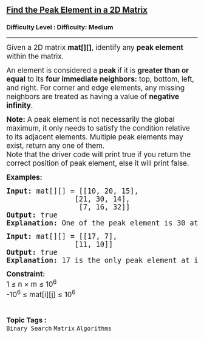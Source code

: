<h2><a href="https://www.geeksforgeeks.org/problems/find-the-peak-element-in-a-2d-matrix/1?page=1&sortBy=latest">Find the Peak Element in a 2D Matrix</a></h2><h3>Difficulty Level : Difficulty: Medium</h3><hr><div class="problems_problem_content__Xm_eO"><p class="MsoNormal"><span style="font-size: 18.6667px;">Given a 2D matrix <strong>mat[][]</strong>, identify any <strong>peak element</strong> within the matrix.</span></p>
<p class="MsoNormal"><span style="font-size: 18.6667px;">An element is considered a <strong>peak </strong>if it is <strong>greater than or equal</strong> to its <strong>four immediate neighbors:</strong> top, bottom, left, and right. For corner and edge elements, any missing neighbors are treated as having a value of <strong>negative infinity</strong>.</span></p>
<p class="MsoNormal"><span style="font-size: 18.6667px;"><strong>Note:</strong> A peak element is not necessarily the global maximum, it only needs to satisfy the condition relative to its adjacent elements. Multiple peak elements may exist, return any one of them.<br>Note that the driver code will print true if you return the correct position of peak element, else it will print false.</span></p>
<p class="MsoNormal"><span style="font-size: 14pt;"><strong>Examples:<br></strong></span></p>
<pre class="MsoNormal"><span style="font-size: 14pt;"><strong style="font-size: 14pt;">Input: </strong><span style="font-size: 14pt;">mat[][] = </span>[[10, 20, 15],           
                [21, 30, 14],
                 [7, 16, 32]]<strong style="font-size: 14pt;"><br>Output: </strong>true<strong style="font-size: 14pt;"><br>Explanation: </strong></span><span style="font-size: 18.6667px;">One of the peak element is 30 at index (1, 1), which is greater than or equal to all its valid neighbors: Left = 21, Right = 14, Top = 20, Bottom = 16. So, it satisfies the peak condition. Alternatively, (2, 2) with value 32 also qualifies as a peak.</span></pre>
<pre><span style="font-size: 14pt;"><strong style="font-size: 14pt;">Input: </strong>mat[][] <strong>= </strong>[[17, 7],
                [11, 10]]<strong style="font-size: 14pt;"><br>Output: </strong>true<strong style="font-size: 14pt;"><br>Explanation: </strong></span><span style="font-size: 18.6667px;">17 is the only peak element at index (0, 0). Its neighbors are: Right= 7, Bottom = 11. Since 17 is greater than or equal to both (and top/left are out of bounds), it qualifies as a peak element.</span></pre>
<p><strong><span style="font-size: 18.6667px;">Constraint:<br></span></strong><span style="font-size: 18.6667px;">1 ≤ n × m ≤ 10<sup>6</sup><br></span><span style="font-size: 18.6667px;">-10<sup>6</sup>&nbsp;≤ mat[i][j] ≤ 10<sup>6</sup></span></p></div><br><p><span style=font-size:18px><strong>Topic Tags : </strong><br><code>Binary Search</code>&nbsp;<code>Matrix</code>&nbsp;<code>Algorithms</code>&nbsp;